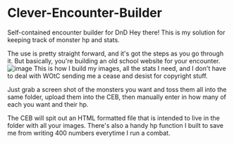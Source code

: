# Clever-Encounter-Builder
Self-contained encounter builder for DnD
Hey there! This is my solution for keeping track of monster hp and stats. 

The use is pretty straight forward, and it's got the steps as you go through it. But basically, you're building an old school website for your encounter.
![image](https://user-images.githubusercontent.com/62290713/156913276-b5bed187-65ea-48b5-884d-e99a358d7a95.png)
This is how I build my images, all the stats I need, and I don't have to deal with WOtC sending me a cease and desist for copyright stuff.

Just grab a screen shot of the monsters you want and toss them all into the same folder, upload them into the CEB, then manually enter in how many of each you want and their hp.

The CEB will spit out an HTML formatted file that is intended to live in the folder with all your images. There's also a handy hp function I built to save me from writing 400 numbers everytime I run a combat.

